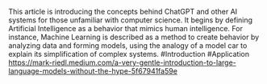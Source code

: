 This article is introducing the concepts behind ChatGPT and other AI systems for those unfamiliar with computer science. It begins by defining Artificial Intelligence as a behavior that mimics human intelligence.
For instance, Machine Learning is described as a method to create behavior by analyzing data and forming models, using the analogy of a model car to explain its simplification of complex systems.
#Introduction #Application 
https://mark-riedl.medium.com/a-very-gentle-introduction-to-large-language-models-without-the-hype-5f67941fa59e